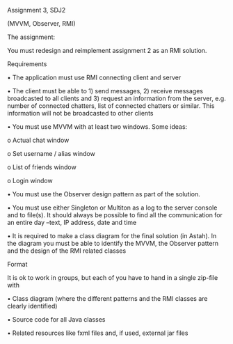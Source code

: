 Assignment 3, SDJ2

(MVVM, Observer, RMI)

The assignment:

You must redesign and reimplement assignment 2 as an RMI solution.

Requirements

• The application must use RMI connecting client and server

• The client must be able to 1) send messages, 2) receive messages broadcasted to all clients and 3) request an information from the server, e.g. number of connected chatters, list of connected chatters or similar. This information will not be broadcasted to other clients

• You must use MVVM with at least two windows. Some ideas:

o Actual chat window

o Set username / alias window

o List of friends window

o Login window

• You must use the Observer design pattern as part of the solution.

• You must use either Singleton or Multiton as a log to the server console and to file(s). It should always be possible to find all the communication for an entire day –text, IP address, date and time

• It is required to make a class diagram for the final solution (in Astah). In the diagram you must be able to identify the MVVM, the Observer pattern and the design of the RMI related classes

Format

It is ok to work in groups, but each of you have to hand in a single zip-file with

• Class diagram (where the different patterns and the RMI classes are clearly identified)

• Source code for all Java classes

• Related resources like fxml files and, if used, external jar files
